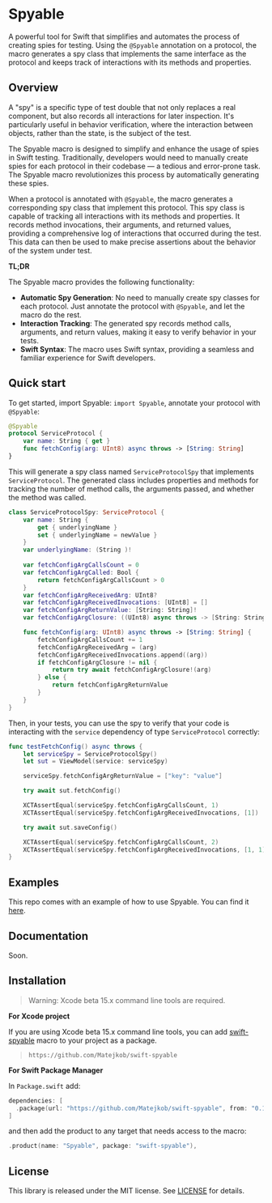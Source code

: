 # Spyable

A powerful tool for Swift that simplifies and automates the process of creating spies
for testing. Using the `@Spyable` annotation on a protocol, the macro generates
a spy class that implements the same interface as the protocol and keeps track of 
interactions with its methods and properties.

## Overview

A "spy" is a specific type of test double that not only replaces a real component, but also 
records all interactions for later inspection. It's particularly useful in behavior verification,
where the interaction between objects, rather than the state, is the subject of the test.

The Spyable macro is designed to simplify and enhance the usage of spies in Swift testing. 
Traditionally, developers would need to manually create spies for each protocol in  their
codebase — a tedious and error-prone task. The Spyable macro revolutionizes this process
by automatically generating these spies.

When a protocol is annotated with `@Spyable`, the macro generates a corresponding spy class that 
implement this protocol. This spy class is capable of tracking all interactions with its methods
and properties. It records method invocations, their arguments, and returned values, providing 
a comprehensive log of interactions that occurred during the test. This data can then be used 
to make precise assertions about the behavior of the system under test.

**TL;DR**

The Spyable macro provides the following functionality: 
- **Automatic Spy Generation**: No need to manually create spy classes for each protocol.
  Just annotate the protocol with `@Spyable`, and let the macro do the rest.
- **Interaction Tracking**: The generated spy records method calls, arguments, and return
  values, making it easy to verify behavior in your tests.
- **Swift Syntax**: The macro uses Swift syntax, providing a seamless and familiar experience
  for Swift developers.

## Quick start

To get started, import Spyable: `import Spyable`, annotate your protocol with `@Spyable`:

```swift
@Spyable
protocol ServiceProtocol {
    var name: String { get }
    func fetchConfig(arg: UInt8) async throws -> [String: String]
}
```

This will generate a spy class named `ServiceProtocolSpy` that implements `ServiceProtocol`.
The generated class includes properties and methods for tracking the number of method calls,
the arguments passed, and whether the method was called.

```swift
class ServiceProtocolSpy: ServiceProtocol {
    var name: String {
        get { underlyingName }
        set { underlyingName = newValue }
    }
    var underlyingName: (String )!
    
    var fetchConfigArgCallsCount = 0
    var fetchConfigArgCalled: Bool {
        return fetchConfigArgCallsCount > 0
    }
    var fetchConfigArgReceivedArg: UInt8?
    var fetchConfigArgReceivedInvocations: [UInt8] = []
    var fetchConfigArgReturnValue: [String: String]!
    var fetchConfigArgClosure: ((UInt8) async throws -> [String: String])?

    func fetchConfig(arg: UInt8) async throws -> [String: String] {
        fetchConfigArgCallsCount += 1
        fetchConfigArgReceivedArg = (arg)
        fetchConfigArgReceivedInvocations.append((arg))
        if fetchConfigArgClosure != nil {
            return try await fetchConfigArgClosure!(arg)
        } else {
            return fetchConfigArgReturnValue
        }
    }
}
```

Then, in your tests, you can use the spy to verify that your code is interacting
with the `service` dependency of type `ServiceProtocol` correctly:

```swift
func testFetchConfig() async throws {
    let serviceSpy = ServiceProtocolSpy()
    let sut = ViewModel(service: serviceSpy)

    serviceSpy.fetchConfigArgReturnValue = ["key": "value"]

    try await sut.fetchConfig()

    XCTAssertEqual(serviceSpy.fetchConfigArgCallsCount, 1)
    XCTAssertEqual(serviceSpy.fetchConfigArgReceivedInvocations, [1])

    try await sut.saveConfig()

    XCTAssertEqual(serviceSpy.fetchConfigArgCallsCount, 2)
    XCTAssertEqual(serviceSpy.fetchConfigArgReceivedInvocations, [1, 1])
}
```

## Examples

This repo comes with an example of how to use Spyable. You can find it [here](./Examples).

## Documentation

Soon.

<!--The latest documentation for the Spyable macro is available [here][docs].-->

## Installation

> Warning: Xcode beta 15.x command line tools are required. 

**For Xcode project**

If you are using Xcode beta 15.x command line tools, you can add
 [swift-spyable](https://github.com/Matejkob/swift-spyable) macro to your project as a package.

> `https://github.com/Matejkob/swift-spyable`

**For Swift Package Manager**

In `Package.swift` add:

``` swift
dependencies: [
  .package(url: "https://github.com/Matejkob/swift-spyable", from: "0.1.0")
]
```

and then add the product to any target that needs access to the macro:

```swift
.product(name: "Spyable", package: "swift-spyable"),
```

## License

This library is released under the MIT license. See [LICENSE](LICENSE) for details.

